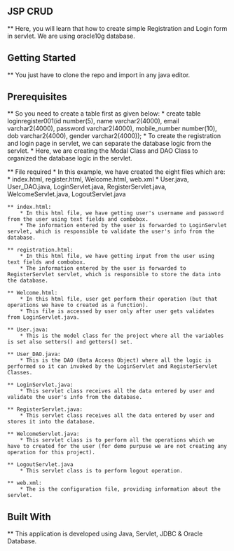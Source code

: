 ## JSP CRUD
** Here, you will learn that how to create simple Registration and Login form in servlet. We are using oracle10g database.

## Getting Started
** You just have to clone the repo and import in any java editor.

## Prerequisites
** So you need to create a table first as given below:
	* create table loginregister001(id number(5), name varchar2(4000), email varchar2(4000), password varchar2(4000), mobile_number number(10), dob varchar2(4000), gender varchar2(4000));
	* To create the registration and login page in servlet, we can separate the database logic from the servlet.
	* Here, we are creating the Modal Class and DAO Class to organized the database logic in the servlet.

** File required
	* In this example, we have created the eight files which are:
		* index.html, register.html, Welcome.html, web.xml
		* User.java, User_DAO.java, LoginServlet.java, RegisterServlet.java, WelcomeServlet.java, LogoutServlet.java
		
	** index.html:
		* In this html file, we have getting user's username and password from the user using text fields and combobox.
		* The information entered by the user is forwarded to LoginServlet servlet, which is responsible to validate the user's info from the database.

	** registration.html:
		* In this html file, we have getting input from the user using text fields and combobox.
		* The information entered by the user is forwarded to RegisterServlet servlet, which is responsible to store the data into the database.
	
	** Welcome.html:
		* In this html file, user get perform their operation (but that operations we have to created as a function).
		* This file is accessed by user only after user gets validates from LoginServlet.java.
	
	** User.java:
		* This is the model class for the project where all the variables is set also setters() and getters() set.
	
	** User_DAO.java:
		* This is the DAO (Data Access Object) where all the logic is performed so it can invoked by the LoginServlet and RegisterServlet Classes.
	
	** LoginServlet.java:
		* This servlet class receives all the data entered by user and validate the user's info from the database.
	
	** RegisterServlet.java:
		* This servlet class receives all the data entered by user and stores it into the database.
	
	** WelcomeServlet.java:
		* This servlet class is to perform all the operations which we have to created for the user (for demo purpuse we are not creating any operation for this project).
		
	** LogoutServlet.java
		* This servlet class is to perform logout operation.
	
	** web.xml:
		* The is the configuration file, providing information about the servlet.

## Built With
** This application is developed using Java, Servlet, JDBC & Oracle Database.